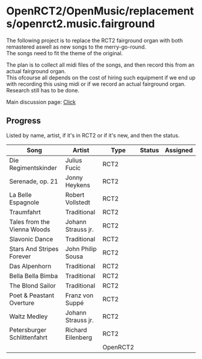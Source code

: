 # OpenRCT2/OpenMusic/replacements/openrct2.music.fairground

The following project is to replace the RCT2 fairground organ with both remastered aswell as new songs to the merry-go-round.  
The songs need to fit the theme of the original.  

The plan is to collect all midi files of the songs, and then record this from an actual fairground organ.  
This ofcourse all depends on the cost of hiring such equipment if we end up with recording this using midi or if we record an actual fairground organ. Research still has to be done.

Main discussion page: [Click](https://github.com/OpenRCT2/OpenMusic/issues/16)

## Progress

Listed by name, artist, if it's in RCT2 or if it's new, and then the status.

| Song | Artist | Type | Status | Assigned |
| ---- | ------ | ---- | ------ | -------- |
| Die Regimentskinder | Julius Fucíc | RCT2
| Serenade, op. 21 | Jonny Heykens | RCT2
| La Belle Espagnole | Robert Vollstedt | RCT2 | | 
| Traumfahrt | Traditional | RCT2
| Tales from the Vienna Woods | Johann Strauss jr. | RCT2
| Slavonic Dance | Traditional| RCT2
| Stars And Stripes Forever | John Philip Sousa | RCT2
| Das Alpenhorn | Traditional | RCT2
| Bella Bella Bimba | Traditional | RCT2
| The Blond Sailor | Traditional | RCT2
| Poet & Peastant Overture | Franz von Suppé | RCT2
| Waltz Medley | Johann Strauss jr. | RCT2
| Petersburger Schlittenfahrt | Richard Eilenberg | RCT2
| <Placeholder> | <Placeholder> | OpenRCT2 |